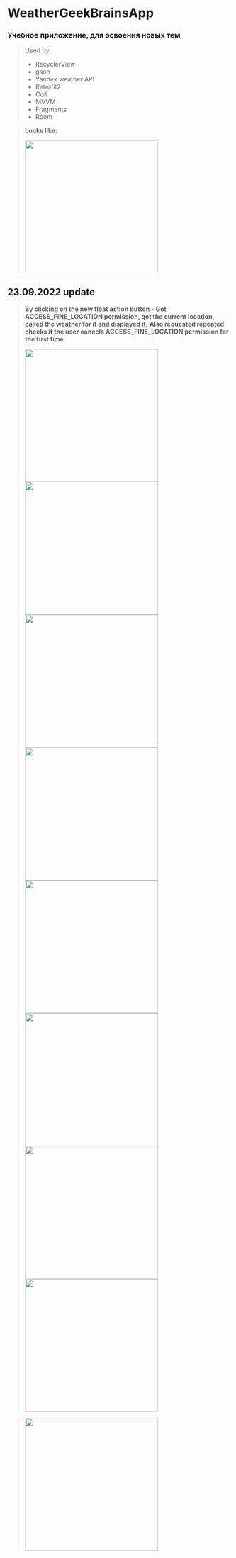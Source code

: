 # WeatherGeekBrainsApp
### Учебное приложение, для освоения новых тем

> Used by: 
> - RecyclerView
> - gson
> - Yandex weather API
> - Retrofit2
> - Coil
> - MVVM
> - Fragments
> - Room

> <b>Looks like:</b>
> 
> <img src=https://user-images.githubusercontent.com/103746333/191343638-d64bbdc1-6cc3-4941-8eed-9e813e52f390.gif width="300">

## 23.09.2022 update
>
> <b>By clicking on the new float action button - Got ACCESS_FINE_LOCATION permission, got the current location, called the weather for it and displayed it.</b>
> <b> Also requested repeated checks if the user cancels ACCESS_FINE_LOCATION permission for the first time <b/>
>
> <img src=https://user-images.githubusercontent.com/103746333/191859808-5c0eab7e-b0cf-4c9c-97e1-e9f3de89852c.png width = "300">
> <img src=(https://user-images.githubusercontent.com/103746333/191859949-ec0bec56-10c2-4fab-852b-b5c88e386804.png width = "300">
> <img src=(https://user-images.githubusercontent.com/103746333/191860020-9287d817-72dd-4426-8db8-085a59d5ce62.png width = "300">
> <img src=(https://user-images.githubusercontent.com/103746333/191860103-d5d0f39a-d042-40b6-92f6-ef072effd7de.png width = "300">
> <img src=(https://user-images.githubusercontent.com/103746333/191860238-f3645166-806a-4109-95dc-36fd14c474dc.png width = "300">
> <img src=(https://user-images.githubusercontent.com/103746333/191860477-a0e603f9-3326-409b-8bd4-f411efb8e0b5.png width = "300">
> <img src=(https://user-images.githubusercontent.com/103746333/191860527-f2baf827-f1d3-473e-9a86-8911b44fd690.png width = "300">
> <img src=(https://user-images.githubusercontent.com/103746333/191860573-09a0e900-536c-46d2-9e89-95bb552bd199.png width = "300">


> <img src=https://user-images.githubusercontent.com/103746333/191858988-2a204d0b-a305-4229-9327-2b926ddf8ef5.png width = "300">

